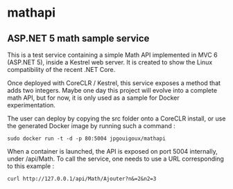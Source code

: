 # mathapi
## ASP.NET 5 math sample service ##

This is a test service containing a simple Math API implemented in MVC 6 (ASP.NET 5), inside a Kestrel web server. It is created to show the Linux compatibility of the recent .NET Core.

Once deployed with CoreCLR / Kestrel, this service exposes a method that adds two integers. Maybe one day this project will evolve into a complete math API, but for now, it is only used as a sample for Docker experimentation.

The user can deploy by copying the src folder onto a CoreCLR install, or use the generated Docker image by running such a command :
 
    sudo docker run -t -d -p 80:5004 jpgouigoux/mathapi

When a container is launched, the API is exposed on port 5004 internally, under /api/Math. To call the service, one needs to use a URL corresponding to this example :

    curl http://127.0.0.1/api/Math/Ajouter?n&=2&n2=3

